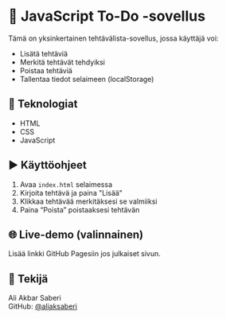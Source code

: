 # 📝 JavaScript To-Do -sovellus

Tämä on yksinkertainen tehtävälista-sovellus, jossa käyttäjä voi:
- Lisätä tehtäviä
- Merkitä tehtävät tehdyiksi
- Poistaa tehtäviä
- Tallentaa tiedot selaimeen (localStorage)

## 🔧 Teknologiat
- HTML
- CSS
- JavaScript

## ▶️ Käyttöohjeet
1. Avaa `index.html` selaimessa
2. Kirjoita tehtävä ja paina "Lisää"
3. Klikkaa tehtävää merkitäksesi se valmiiksi
4. Paina “Poista” poistaaksesi tehtävän

## 🌐 Live-demo (valinnainen)
Lisää linkki GitHub Pagesiin jos julkaiset sivun.

## 👤 Tekijä
Ali Akbar Saberi  
GitHub: [@aliaksaberi](https://github.com/aliaksaberi)